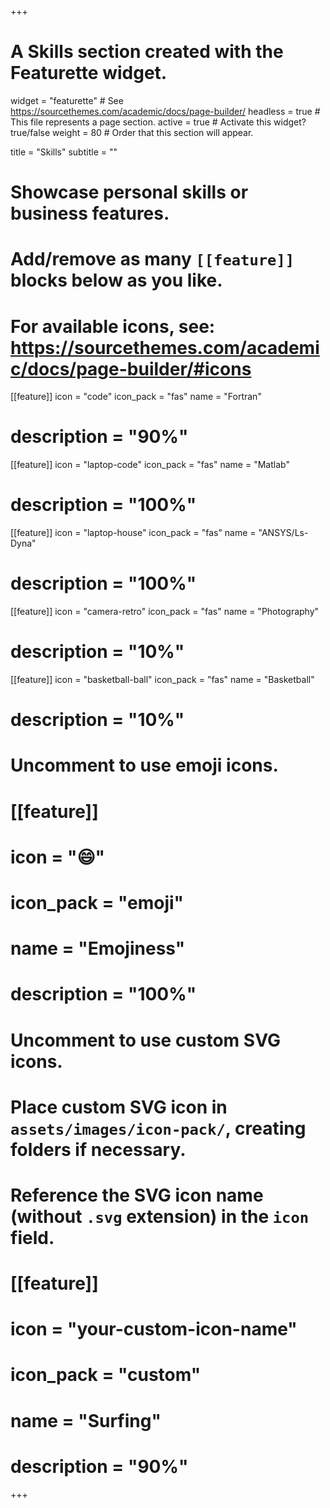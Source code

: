 +++
# A Skills section created with the Featurette widget.
widget = "featurette"  # See https://sourcethemes.com/academic/docs/page-builder/
headless = true  # This file represents a page section.
active = true  # Activate this widget? true/false
weight = 80  # Order that this section will appear.

title = "Skills"
subtitle = ""

# Showcase personal skills or business features.
# 
# Add/remove as many `[[feature]]` blocks below as you like.
# 
# For available icons, see: https://sourcethemes.com/academic/docs/page-builder/#icons

[[feature]]
  icon = "code"
  icon_pack = "fas"
  name = "Fortran"
 # description = "90%"
  
[[feature]]
  icon = "laptop-code"
  icon_pack = "fas"
  name = "Matlab"
 # description = "100%"  
  
[[feature]]
  icon = "laptop-house"
  icon_pack = "fas"
  name = "ANSYS/Ls-Dyna"
 # description = "100%" 

[[feature]]
  icon = "camera-retro"
  icon_pack = "fas"
  name = "Photography"
#  description = "10%"

[[feature]]
  icon = "basketball-ball"
  icon_pack = "fas"
  name = "Basketball"
#  description = "10%"

# Uncomment to use emoji icons.
# [[feature]]
#  icon = ":smile:"
#  icon_pack = "emoji"
#  name = "Emojiness"
#  description = "100%"  

# Uncomment to use custom SVG icons.
# Place custom SVG icon in `assets/images/icon-pack/`, creating folders if necessary.
# Reference the SVG icon name (without `.svg` extension) in the `icon` field.
# [[feature]]
#  icon = "your-custom-icon-name"
#  icon_pack = "custom"
#  name = "Surfing"
#  description = "90%"

+++
